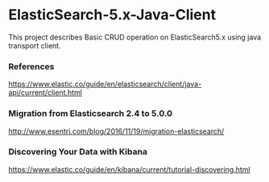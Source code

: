 # ElasticSearch-5.x-Java-Client
This project describes Basic CRUD operation on ElasticSearch5.x using java transport client.
### References                                  
https://www.elastic.co/guide/en/elasticsearch/client/java-api/current/client.html                         


### Migration from Elasticsearch 2.4 to 5.0.0       
http://www.esentri.com/blog/2016/11/19/migration-elasticsearch/


### Discovering Your Data with Kibana             
https://www.elastic.co/guide/en/kibana/current/tutorial-discovering.html
